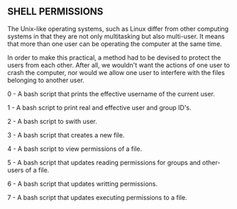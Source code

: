 SHELL PERMISSIONS 
-----------------

The Unix-like operating systems, such as Linux differ from other computing systems in that they are not only multitasking but also multi-user. It means that more than one user can be operating the computer at the same time.

In order to make this practical, a method had to be devised to protect the users from each other. After all, we wouldn't want the actions of one user to crash the computer, nor would we allow one user to interfere with the files belonging to another user.

0 - A bash script that prints the effective username of the current user.

1 - A bash script to print real and effective user and group ID's.

2 - A bash script to swith user.

3 - A bash script that creates a new file.

4 - A bash script to view permissions of a file.

5 - A bash script that updates reading permissions for groups and other-users of a file.

6 - A bash script that updates writting permissions.

7 - A bash script that updates executing permissions to a file.
